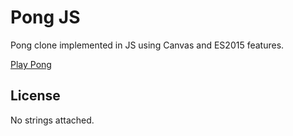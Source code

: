 # Pong JS

Pong clone implemented in JS using Canvas and ES2015 features.

[Play Pong](http://sksmatt.github.io/pong-js)

## License

No strings attached.